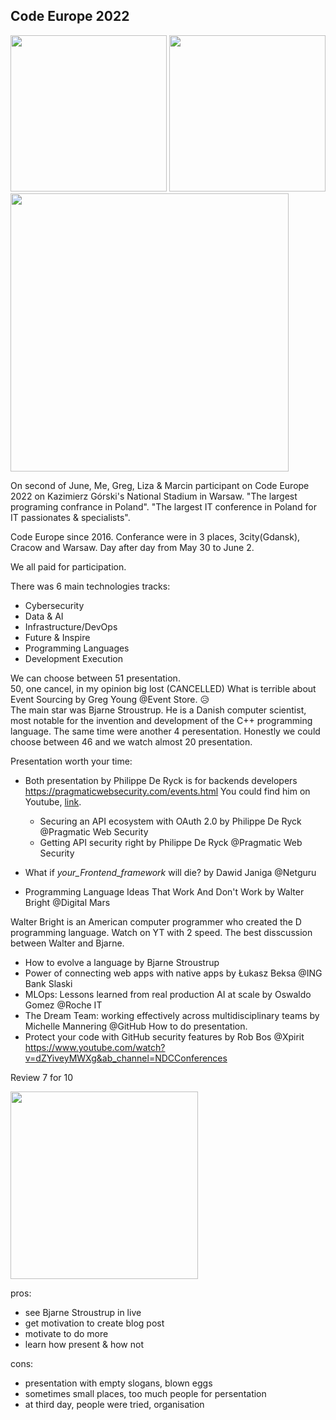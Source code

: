 ## Code Europe 2022
<div>

<img src="https://user-images.githubusercontent.com/13277748/175426768-1d69dade-2d85-4998-8671-179c4eb65895.png" width="250"/>
<img src="https://user-images.githubusercontent.com/13277748/175427315-93eded58-fd8e-41a1-b69a-6ab6599b1644.png" width="250"/>
<img src="https://user-images.githubusercontent.com/13277748/175428301-b98aeeb6-4ddd-4893-8c2a-04b9282e47a2.png" width="445"/> 
</div>  
  
On second of June, Me, Greg, Liza & Marcin participant on Code Europe 2022 on Kazimierz Górski's National Stadium in Warsaw.
"The largest programing confrance in Poland". "The largest IT conference in Poland for IT passionates & specialists".

Code Europe since 2016. Conferance were in 3 places, 3city(Gdansk), Cracow and Warsaw. Day after day from May 30 to June 2.

We all paid for participation.

There was 6 main technologies tracks:
* Cybersecurity
* Data & AI
* Infrastructure/DevOps
* Future & Inspire
* Programming Languages
* Development Execution

We can choose between 51 presentation. \
50, one cancel, in my opinion big lost (CANCELLED) What is terrible about Event Sourcing by Greg Young @Event Store. 😥 \
The main star was Bjarne Stroustrup. He is a Danish computer scientist, most notable for the invention and development of the C++ programming language. The same time were another 4 peresentation. Honestly we could choose between 46 and we watch almost 20 presentation.



Presentation worth your time:

* Both presentation by Philippe De Ryck is for backends developers https://pragmaticwebsecurity.com/events.html You could find him on Youtube, [link](https://www.youtube.com/results?search_query=philippe+de+ryck).
  * Securing an API ecosystem with OAuth 2.0 by Philippe De Ryck @Pragmatic Web Security
  * Getting API security right by Philippe De Ryck @Pragmatic Web Security

* What if _your_Frontend_framework_ will die? by Dawid Janiga @Netguru

* Programming Language Ideas That Work And Don't Work by Walter Bright @Digital Mars 
 
Walter Bright is an American computer programmer who created the D programming language.
Watch on YT with 2 speed. The best disscussion between Walter and Bjarne.  

* How to evolve a language by Bjarne Stroustrup
* Power of connecting web apps with native apps by Łukasz Beksa @ING Bank Slaski
* MLOps: Lessons learned from real production AI at scale by Oswaldo Gomez @Roche IT
* The Dream Team: working effectively across multidisciplinary teams by Michelle Mannering @GitHub 
How to do presentation.
* Protect your code with GitHub security features by Rob Bos @Xpirit https://www.youtube.com/watch?v=dZYiveyMWXg&ab_channel=NDCConferences


Review 7 for 10

<img src="https://user-images.githubusercontent.com/13277748/175479819-a211750a-66b6-4c03-909f-9a42bdd76686.jpg" width="300"/>


pros:

+ see Bjarne Stroustrup in live
+ get motivation to create blog post
+ motivate to do more
+ learn how present & how not

cons:
- presentation with empty slogans, blown eggs
- sometimes small places, too much people for persentation 
- at third day, people were tried, organisation

